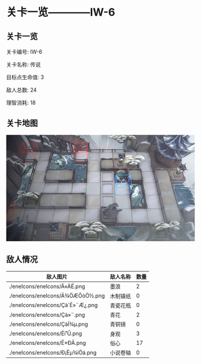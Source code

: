 # 关卡一览————IW-6


## 关卡一览

关卡编号: IW-6

关卡名称: 传说

目标点生命值: 3

敌人总数: 24

理智消耗: 18


## 关卡地图
![IW-6](./oprMap/IW-6.png)

## 敌人情况

| 敌人图片 | 敌人名称 | 数量  |
|---------|-----|-----|
| ./eneIcons/eneIcons/Ä«ÀË.png| 墨浪  |   2  |
| ./eneIcons/eneIcons/Ä¾ÖÆÕòÖ½.png| 木制镇纸  |   0  |
| ./eneIcons/eneIcons/Çà´É»¨Æ¿.png| 青瓷花瓶  |   0  |
| ./eneIcons/eneIcons/Çà»¨.png| 青花  |   2  |
| ./eneIcons/eneIcons/ÇàÍ­¾µ.png| 青铜镜  |   0  |
| ./eneIcons/eneIcons/Éí¹Û.png| 身观  |   3  |
| ./eneIcons/eneIcons/Ë×ÐÄ.png| 俗心  |   17  |
| ./eneIcons/eneIcons/Ð¡Ëµ¾íÖá.png| 小说卷轴  |   0  |
